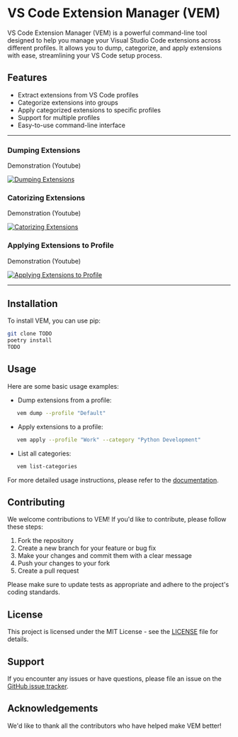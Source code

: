 # VS Code Extension Manager (VEM)

VS Code Extension Manager (VEM) is a powerful command-line tool designed to help you manage your Visual Studio Code extensions across different profiles. It allows you to dump, categorize, and apply extensions with ease, streamlining your VS Code setup process.

## Features

- Extract extensions from VS Code profiles
- Categorize extensions into groups
- Apply categorized extensions to specific profiles
- Support for multiple profiles
- Easy-to-use command-line interface

--- 

### Dumping Extensions

Demonstration (Youtube)

[![Dumping Extensions](https://img.youtube.com/vi/zaX0iI0jluc/0.jpg)](https://youtu.be/zaX0iI0jluc)

### Catorizing Extensions

Demonstration (Youtube)

[![Catorizing Extensions](https://img.youtube.com/vi/lzo96n4xvy8/0.jpg)](https://youtu.be/lzo96n4xvy8)

### Applying Extensions to Profile

Demonstration (Youtube)

[![Applying Extensions to Profile]([https://img.youtube.com/vi/Ruytqu4YhcM/0.jpg)](https://youtu.be/Ruytqu4YhcM)

---

## Installation

To install VEM, you can use pip:

```sh
git clone TODO
poetry install
TODO
```

## Usage

Here are some basic usage examples:

- Dump extensions from a profile:

```sh
   vem dump --profile "Default"
```

- Apply extensions to a profile:

```sh
   vem apply --profile "Work" --category "Python Development"
```

- List all categories:

```md
   vem list-categories
```

For more detailed usage instructions, please refer to the [documentation](link-to-documentation).

## Contributing

We welcome contributions to VEM! If you'd like to contribute, please follow these steps:

1. Fork the repository
2. Create a new branch for your feature or bug fix
3. Make your changes and commit them with a clear message
4. Push your changes to your fork
5. Create a pull request

Please make sure to update tests as appropriate and adhere to the project's coding standards.

## License

This project is licensed under the MIT License - see the [LICENSE](LICENSE) file for details.

## Support

If you encounter any issues or have questions, please file an issue on the [GitHub issue tracker](link-to-issues).

## Acknowledgements

We'd like to thank all the contributors who have helped make VEM better!
